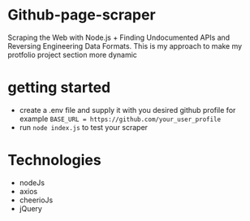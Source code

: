 # Github-page-scraper 
Scraping the Web with Node.js + Finding Undocumented APIs and Reversing Engineering Data Formats.
This is my approach to make my protfolio project section more dynamic 
# getting started
- create a .env file and supply it with you desired github profile for example `BASE_URL = https://github.com/your_user_profile`
- run `node index.js` to test your scraper 
# Technologies 
- nodeJs
- axios
- cheerioJs
- jQuery

